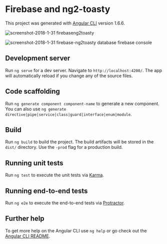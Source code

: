 # Firebase and ng2-toasty

This project was generated with [Angular CLI](https://github.com/angular/angular-cli) version 1.6.6.

![screenshot-2018-1-31 firebaseng2toasty](https://user-images.githubusercontent.com/17265234/35604949-f12aa382-060a-11e8-9511-89c607e83865.png)


![screenshot-2018-1-31 firebase-ng2toasty database firebase console](https://user-images.githubusercontent.com/17265234/35604955-f66b568e-060a-11e8-9508-423da9bddcaa.png)

## Development server

Run `ng serve` for a dev server. Navigate to `http://localhost:4200/`. The app will automatically reload if you change any of the source files.

## Code scaffolding

Run `ng generate component component-name` to generate a new component. You can also use `ng generate directive|pipe|service|class|guard|interface|enum|module`.

## Build

Run `ng build` to build the project. The build artifacts will be stored in the `dist/` directory. Use the `-prod` flag for a production build.

## Running unit tests

Run `ng test` to execute the unit tests via [Karma](https://karma-runner.github.io).

## Running end-to-end tests

Run `ng e2e` to execute the end-to-end tests via [Protractor](http://www.protractortest.org/).

## Further help

To get more help on the Angular CLI use `ng help` or go check out the [Angular CLI README](https://github.com/angular/angular-cli/blob/master/README.md).
